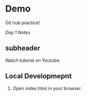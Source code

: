 # Demo
Git hub practice!

*Day 1 Notes*

## subheader

Watch tutorial on Youtube.

## Local Developmepnt
1. Open index.html in your browser.

